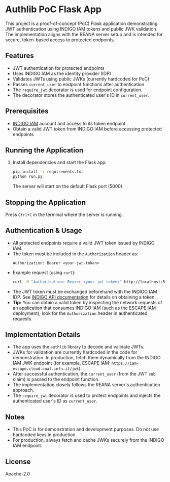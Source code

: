 # Authlib PoC Flask App

This project is a proof-of-concept (PoC) Flask application demonstrating JWT authentication using INDIGO IAM tokens and public JWK validation. The implementation aligns with the REANA server setup and is intended for secure, token-based access to protected endpoints.

## Features
- JWT authentication for protected endpoints
- Uses INDIGO IAM as the identity provider (IDP)
- Validates JWTs using public JWKs (currently hardcoded for PoC)
- Passes `current_user` to endpoint functions after authentication
- The `require_jwt` decorator is used for endpoint configuration.
- The decorator stores the authenticated user's ID in `current_user`.

## Prerequisites
- [INDIGO IAM](https://iam-escape.cloud.cnaf.infn.it/) account and access to its token endpoint
- Obtain a valid JWT token from INDIGO IAM before accessing protected endpoints

## Running the Application
1. Install dependencies and start the Flask app:
   ```bash
   pip install -r requirements.txt
   python run.py
   ```
   The server will start on the default Flask port (5000).

## Stopping the Application
Press `Ctrl+C` in the terminal where the server is running.

## Authentication & Usage
- All protected endpoints require a valid JWT token issued by INDIGO IAM.
- The token must be included in the `Authorization` header as:
  ```
  Authorization: Bearer <your-jwt-token>
  ```
- Example request (using `curl`):
  ```bash
  curl -H "Authorization: Bearer <your-jwt-token>" http://localhost:5000/protected
  ```
- The JWT token must be exchanged beforehand with the INDIGO IAM IDP. See [INDIGO API documentation](https://indigo-iam.github.io/v/v1.12.0/docs/reference/api/) for details on obtaining a token.
- **Tip:** You can obtain a valid token by inspecting the network requests of an application that consumes INDIGO IAM (such as the ESCAPE IAM deployment); look for the `Authorization` header in authenticated requests.

## Implementation Details
- The app uses the `authlib` library to decode and validate JWTs.
- JWKs for validation are currently hardcoded in the code for demonstration. In production, fetch them dynamically from the INDIGO IAM JWK endpoint (for example, ESCAPE IAM: `https://iam-escape.cloud.cnaf.infn.it/jwk`).
- After successful authentication, the `current_user` (from the JWT `sub` claim) is passed to the endpoint function.
- The implementation closely follows the REANA server's authentication approach.
- The `require_jwt` decorator is used to protect endpoints and injects the authenticated user's ID as `current_user`.

## Notes
- This PoC is for demonstration and development purposes. Do not use hardcoded keys in production.
- For production, always fetch and cache JWKs securely from the INDIGO IAM endpoint.

## License
Apache-2.0
